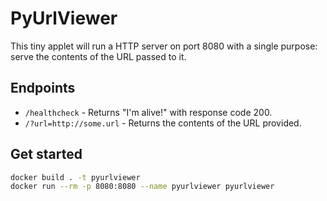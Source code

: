 # PyUrlViewer

This tiny applet will run a HTTP server on port 8080 with a single purpose: serve the contents of the URL passed to it.

## Endpoints

- `/healthcheck` - Returns "I'm alive!" with response code 200.
- `/?url=http://some.url` - Returns the contents of the URL provided.

## Get started

```sh
docker build . -t pyurlviewer
docker run --rm -p 8080:8080 --name pyurlviewer pyurlviewer
```
